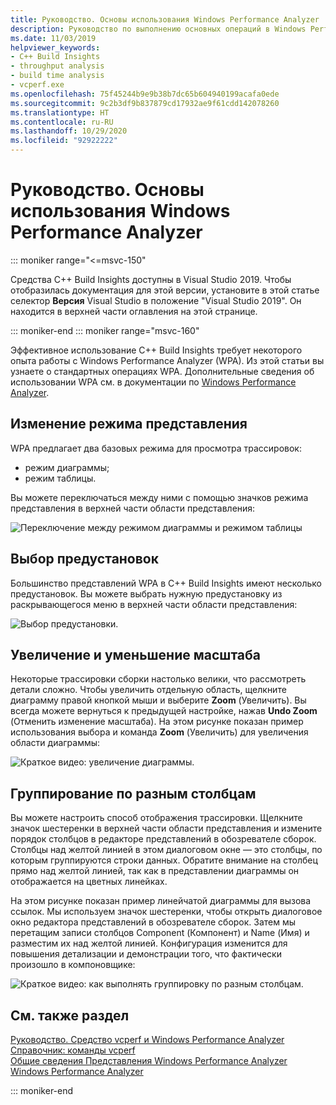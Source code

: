 ```yaml
---
title: Руководство. Основы использования Windows Performance Analyzer
description: Руководство по выполнению основных операций в Windows Performance Analyzer.
ms.date: 11/03/2019
helpviewer_keywords:
- C++ Build Insights
- throughput analysis
- build time analysis
- vcperf.exe
ms.openlocfilehash: 75f45244b9e9b38b7dc65b604940199acafa0ede
ms.sourcegitcommit: 9c2b3df9b837879cd17932ae9f61cdd142078260
ms.translationtype: HT
ms.contentlocale: ru-RU
ms.lasthandoff: 10/29/2020
ms.locfileid: "92922222"
---
```

# <a name="tutorial-windows-performance-analyzer-basics"></a>Руководство. Основы использования Windows Performance Analyzer

::: moniker range="<=msvc-150"

Средства C++ Build Insights доступны в Visual Studio 2019. Чтобы отобразилась документация для этой версии, установите в этой статье селектор **Версия** Visual Studio в положение "Visual Studio 2019". Он находится в верхней части оглавления на этой странице.

::: moniker-end
::: moniker range="msvc-160"

Эффективное использование C++ Build Insights требует некоторого опыта работы с Windows Performance Analyzer (WPA). Из этой статьи вы узнаете о стандартных операциях WPA. Дополнительные сведения об использовании WPA см. в документации по [Windows Performance Analyzer](/windows-hardware/test/wpt/windows-performance-analyzer).

## <a name="change-the-view-mode"></a>Изменение режима представления

WPA предлагает два базовых режима для просмотра трассировок:

- режим диаграммы;
- режим таблицы.

Вы можете переключаться между ними с помощью значков режима представления в верхней части области представления:

![Переключение между режимом диаграммы и режимом таблицы](media/wpa-switching-view-mode.gif)

## <a name="select-presets"></a>Выбор предустановок

Большинство представлений WPA в C++ Build Insights имеют несколько предустановок. Вы можете выбрать нужную предустановку из раскрывающегося меню в верхней части области представления:

![Выбор предустановки.](media/wpa-presets.png)

## <a name="zoom-in-and-out"></a>Увеличение и уменьшение масштаба

Некоторые трассировки сборки настолько велики, что рассмотреть детали сложно. Чтобы увеличить отдельную область, щелкните диаграмму правой кнопкой мыши и выберите **Zoom** (Увеличить). Вы всегда можете вернуться к предыдущей настройке, нажав **Undo Zoom** (Отменить изменение масштаба). На этом рисунке показан пример использования выбора и команда **Zoom** (Увеличить) для увеличения области диаграммы:

![Краткое видео: увеличение диаграммы.](media/wpa-zooming.gif)

## <a name="group-by-different-columns"></a>Группирование по разным столбцам

Вы можете настроить способ отображения трассировки. Щелкните значок шестеренки в верхней части области представления и измените порядок столбцов в редакторе представлений в обозревателе сборок. Столбцы над желтой линией в этом диалоговом окне — это столбцы, по которым группируются строки данных. Обратите внимание на столбец прямо над желтой линией, так как в представлении диаграммы он отображается на цветных линейках.

На этом рисунке показан пример линейчатой диаграммы для вызова ссылок. Мы используем значок шестеренки, чтобы открыть диалоговое окно редактора представлений в обозревателе сборок. Затем мы перетащим записи столбцов Component (Компонент) и Name (Имя) и разместим их над желтой линией. Конфигурация изменится для повышения детализации и демонстрации того, что фактически произошло в компоновщике:

![Краткое видео: как выполнять группировку по разным столбцам.](media/wpa-grouping.gif)

## <a name="see-also"></a>См. также раздел

[Руководство. Средство vcperf и Windows Performance Analyzer](vcperf-and-wpa.md)\
[Справочник: команды vcperf](../reference/vcperf-commands.md)\
[Общие сведения Представления Windows Performance Analyzer](../reference/wpa-views.md)\
[Windows Performance Analyzer](/windows-hardware/test/wpt/windows-performance-analyzer)

::: moniker-end
